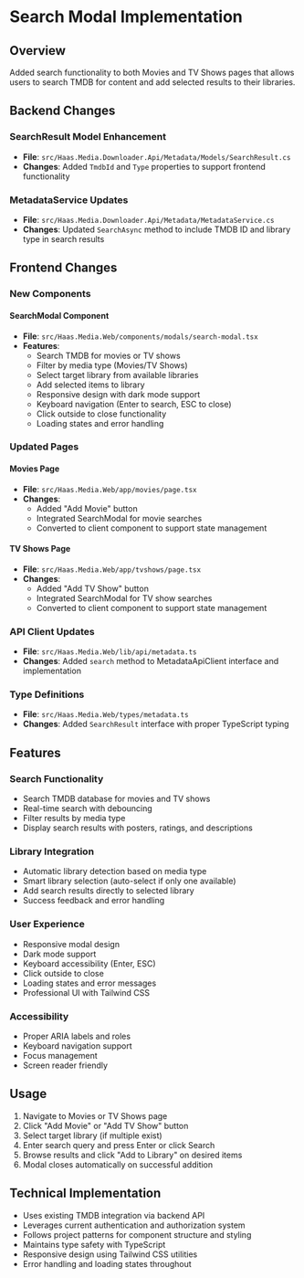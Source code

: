 # Search Modal Implementation

## Overview

Added search functionality to both Movies and TV Shows pages that allows users to search TMDB for content and add selected results to their libraries.

## Backend Changes

### SearchResult Model Enhancement

- **File**: `src/Haas.Media.Downloader.Api/Metadata/Models/SearchResult.cs`
- **Changes**: Added `TmdbId` and `Type` properties to support frontend functionality

### MetadataService Updates

- **File**: `src/Haas.Media.Downloader.Api/Metadata/MetadataService.cs`
- **Changes**: Updated `SearchAsync` method to include TMDB ID and library type in search results

## Frontend Changes

### New Components

#### SearchModal Component

- **File**: `src/Haas.Media.Web/components/modals/search-modal.tsx`
- **Features**:
  - Search TMDB for movies or TV shows
  - Filter by media type (Movies/TV Shows)
  - Select target library from available libraries
  - Add selected items to library
  - Responsive design with dark mode support
  - Keyboard navigation (Enter to search, ESC to close)
  - Click outside to close functionality
  - Loading states and error handling

### Updated Pages

#### Movies Page

- **File**: `src/Haas.Media.Web/app/movies/page.tsx`
- **Changes**:
  - Added "Add Movie" button
  - Integrated SearchModal for movie searches
  - Converted to client component to support state management

#### TV Shows Page

- **File**: `src/Haas.Media.Web/app/tvshows/page.tsx`
- **Changes**:
  - Added "Add TV Show" button
  - Integrated SearchModal for TV show searches
  - Converted to client component to support state management

### API Client Updates

- **File**: `src/Haas.Media.Web/lib/api/metadata.ts`
- **Changes**: Added `search` method to MetadataApiClient interface and implementation

### Type Definitions

- **File**: `src/Haas.Media.Web/types/metadata.ts`
- **Changes**: Added `SearchResult` interface with proper TypeScript typing

## Features

### Search Functionality

- Search TMDB database for movies and TV shows
- Real-time search with debouncing
- Filter results by media type
- Display search results with posters, ratings, and descriptions

### Library Integration

- Automatic library detection based on media type
- Smart library selection (auto-select if only one available)
- Add search results directly to selected library
- Success feedback and error handling

### User Experience

- Responsive modal design
- Dark mode support
- Keyboard accessibility (Enter, ESC)
- Click outside to close
- Loading states and error messages
- Professional UI with Tailwind CSS

### Accessibility

- Proper ARIA labels and roles
- Keyboard navigation support
- Focus management
- Screen reader friendly

## Usage

1. Navigate to Movies or TV Shows page
2. Click "Add Movie" or "Add TV Show" button
3. Select target library (if multiple exist)
4. Enter search query and press Enter or click Search
5. Browse results and click "Add to Library" on desired items
6. Modal closes automatically on successful addition

## Technical Implementation

- Uses existing TMDB integration via backend API
- Leverages current authentication and authorization system
- Follows project patterns for component structure and styling
- Maintains type safety with TypeScript
- Responsive design using Tailwind CSS utilities
- Error handling and loading states throughout
